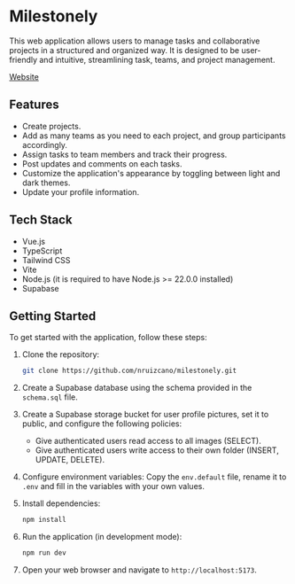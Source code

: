# Milestonely

This web application allows users to manage tasks and collaborative projects in a structured and organized way. It is designed to be user-friendly and intuitive, streamlining task, teams, and project management.

[Website](https://milestonely.vercel.app/)

## Features

- Create projects.
- Add as many teams as you need to each project, and group participants accordingly.
- Assign tasks to team members and track their progress.
- Post updates and comments on each tasks.
- Customize the application's appearance by toggling between light and dark themes.
- Update your profile information.

## Tech Stack

- Vue.js
- TypeScript
- Tailwind CSS
- Vite
- Node.js (it is required to have Node.js >= 22.0.0 installed)
- Supabase

## Getting Started

To get started with the application, follow these steps:

1. Clone the repository:

    ```bash
    git clone https://github.com/nruizcano/milestonely.git
    ```

2. Create a Supabase database using the schema provided in the `schema.sql` file.

3. Create a Supabase storage bucket for user profile pictures, set it to public, and configure the following policies:
    - Give authenticated users read access to all images (SELECT).
    - Give authenticated users write access to their own folder (INSERT, UPDATE, DELETE).

4. Configure environment variables: Copy the `env.default` file, rename it to `.env` and fill in the variables with your own values.

5. Install dependencies:

    ```bash
    npm install
    ```

6. Run the application (in development mode):

    ```bash
    npm run dev
    ```

7. Open your web browser and navigate to `http://localhost:5173`.